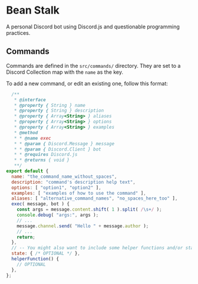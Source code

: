 # Bean Stalk

A personal Discord bot using Discord.js and questionable programming practices.

## Commands

Commands are defined in the `src/commands/` directory.
They are set to a Discord Collection map with the `name` as the key.


To add a new command, or edit an existing one, follow this format:

```js
  /**
   * @interface
   * @property { String } name
   * @property { String } description
   * @property { Array<String> } aliases
   * @property { Array<String> } options
   * @property { Array<String> } examples
   * @method
   * * @name exec
   * * @param { Discord.Message } message
   * * @param { Discord.Client } bot
   * * @requires Discord.js
   * * @returns { void }
   **/
export default {
  name: "the_command_name_without_spaces",
  description: "command's description help text",
  options: [ "option1", "option2" ],
  examples: [ "examples of how to use the command" ],
  aliases: [ "alternative_command_names", "no_spaces_here_too" ],
  exec( message, bot ) {
    const args = message.content.shift( 1 ).split( /\s+/ );
    console.debug( "args:", args );
    // ...
    message.channel.send( "Hello " + message.author );
    // ...
    return;
  },
  // -- You might also want to include some helper functions and/or state object
  state: { /* OPTIONAL */ },
  helperFunction() {
    // OPTIONAL
  },
};
```

